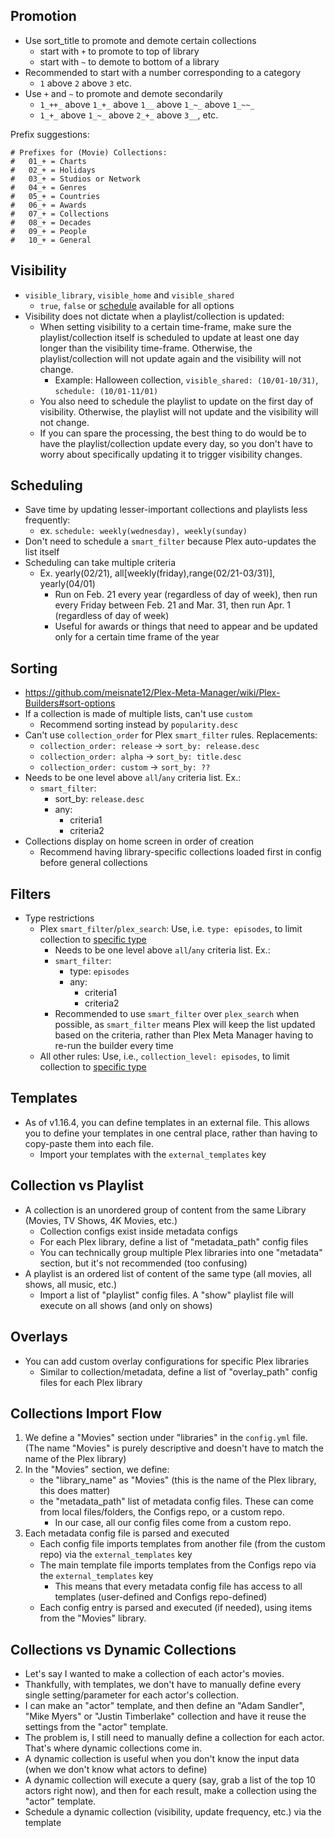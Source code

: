 ## Promotion

- Use sort_title to promote and demote certain collections
    - start with `+` to promote to top of library
    - start with `~` to demote to bottom of a library
- Recommended to start with a number corresponding to a category
    - `1` above `2` above `3` etc.
- Use `+` and `~` to promote and demote secondarily
    - `1_++_` above `1_+_` above `1__` above `1_~_` above `1_~~_`
    - `1_+_` above `1_~_` above `2_+_` above `3__`, etc.

Prefix suggestions:

```
# Prefixes for (Movie) Collections:
#   01_+ = Charts
#   02_+ = Holidays
#   03_+ = Studios or Network
#   04_+ = Genres
#   05_+ = Countries
#   06_+ = Awards
#   07_+ = Collections
#   08_+ = Decades
#   09_+ = People
#   10_+ = General
```

## Visibility

- `visible_library`, `visible_home` and `visible_shared`
    - `true`, `false` or [schedule](https://github.com/meisnate12/Plex-Meta-Manager/wiki/Schedule-Detail) available for
      all options
- Visibility does not dictate when a playlist/collection is updated:
    - When setting visibility to a certain time-frame, make sure the playlist/collection itself is scheduled to update
      at
      least one day longer than the visibility time-frame. Otherwise, the playlist/collection will not update again and
      the
      visibility will not change.
        - Example: Halloween collection, `visible_shared: (10/01-10/31)`, `schedule: (10/01-11/01)`
    - You also need to schedule the playlist to update on the first day of visibility. Otherwise, the playlist will not
      update and the visibility will not change.
    - If you can spare the processing, the best thing to do would be to have the playlist/collection update every day,
      so you don't have to worry about specifically updating it to trigger visibility changes.

## Scheduling

- Save time by updating lesser-important collections and playlists less frequently:
    - ex. `schedule: weekly(wednesday), weekly(sunday)`
- Don't need to schedule a `smart_filter` because Plex auto-updates the list itself
- Scheduling can take multiple criteria
  - Ex. yearly(02/21), all[weekly(friday),range(02/21-03/31)], yearly(04/01)
    - Run on Feb. 21 every year (regardless of day of week), then run every Friday between Feb. 21 and Mar. 31, then run Apr. 1 (regardless of day of week)
    - Useful for awards or things that need to appear and be updated only for a certain time frame of the year

## Sorting

- https://github.com/meisnate12/Plex-Meta-Manager/wiki/Plex-Builders#sort-options
- If a collection is made of multiple lists, can't use `custom`
    - Recommend sorting instead by `popularity.desc`
- Can't use `collection_order` for Plex `smart_filter` rules. Replacements:
    - `collection_order: release` -> `sort_by: release.desc`
    - `collection_order: alpha` -> `sort_by: title.desc`
    - `collection_order: custom` -> `sort_by: ??`
- Needs to be one level above `all`/`any` criteria list. Ex.:
    - `smart_filter`:
        - sort_by: `release.desc`
        - any:
            - criteria1
            - criteria2
- Collections display on home screen in order of creation
    - Recommend having library-specific collections loaded first in config before general collections

## Filters

- Type restrictions
    - Plex `smart_filter`/`plex_search`: Use, i.e. `type: episodes`, to limit collection
      to [specific type](https://github.com/meisnate12/Plex-Meta-Manager/wiki/Plex-Builders#special-attributes)
        - Needs to be one level above `all`/`any` criteria list. Ex.:
        - `smart_filter`:
            - type: `episodes`
            - any:
                - criteria1
                - criteria2
        - Recommended to use `smart_filter` over `plex_search` when possible, as `smart_filter` means Plex will keep the
          list updated based on the criteria, rather than Plex Meta Manager having to re-run the builder every time
    - All other rules: Use, i.e., `collection_level: episodes`, to limit collection
      to [specific type](https://github.com/meisnate12/Plex-Meta-Manager/wiki/Metadata-Details#metadata-details)

## Templates

- As of v1.16.4, you can define templates in an external file. This allows you to define your templates in one central
  place, rather than having to copy-paste them into each file.
    - Import your templates with the `external_templates` key

## Collection vs Playlist

- A collection is an unordered group of content from the same Library (Movies, TV Shows, 4K Movies, etc.)
    - Collection configs exist inside metadata configs
    - For each Plex library, define a list of "metadata_path" config files
    - You can technically group multiple Plex libraries into one "metadata" section, but it's not recommended (too
      confusing)
- A playlist is an ordered list of content of the same type (all movies, all shows, all music, etc.)
    - Import a list of "playlist" config files. A "show" playlist file will execute on all shows (and only on shows)

## Overlays

- You can add custom overlay configurations for specific Plex libraries
    - Similar to collection/metadata, define a list of "overlay_path" config files for each Plex library

## Collections Import Flow

1. We define a "Movies" section under "libraries" in the `config.yml` file. (The name "Movies" is purely descriptive and
   doesn't have to match the name of the Plex library)
2. In the "Movies" section, we define:
    - the "library_name" as "Movies" (this is the name of the Plex library, this does matter)
    - the "metadata_path" list of metadata config files. These can come from local files/folders, the Configs repo, or a
      custom repo.
        - In our case, all our config files come from a custom repo.
3. Each metadata config file is parsed and executed
    - Each config file imports templates from another file (from the custom repo) via the `external_templates` key
    - The main template file imports templates from the Configs repo via the `external_templates` key
        - This means that every metadata config file has access to all templates (user-defined and Configs repo-defined)
    - Each config entry is parsed and executed (if needed), using items from the "Movies" library.

## Collections vs Dynamic Collections

- Let's say I wanted to make a collection of each actor's movies.
- Thankfully, with templates, we don't have to manually define every single setting/parameter for each actor's
  collection.
- I can make an "actor" template, and then define an "Adam Sandler", "Mike Myers" or "Justin Timberlake" collection and
  have it reuse the settings from the "actor" template.
- The problem is, I still need to manually define a collection for each actor. That's where dynamic collections come in.
- A dynamic collection is useful when you don't know the input data (when we don't know what actors to define)
- A dynamic collection will execute a query (say, grab a list of the top 10 actors right now), and then for each result,
  make a collection using the "actor" template.
- Schedule a dynamic collection (visibility, update frequency, etc.) via the template

